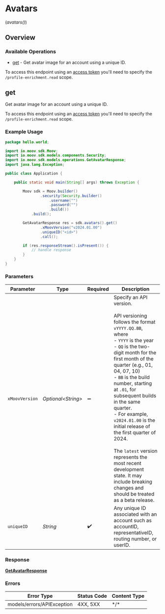 # Avatars
(*avatars()*)

## Overview

### Available Operations

* [get](#get) - Get avatar image for an account using a unique ID.    

To access this endpoint using an [access token](https://docs.moov.io/api/authentication/access-tokens/) 
you'll need to specify the `/profile-enrichment.read` scope.

## get

Get avatar image for an account using a unique ID.    

To access this endpoint using an [access token](https://docs.moov.io/api/authentication/access-tokens/) 
you'll need to specify the `/profile-enrichment.read` scope.

### Example Usage

```java
package hello.world;

import io.moov.sdk.Moov;
import io.moov.sdk.models.components.Security;
import io.moov.sdk.models.operations.GetAvatarResponse;
import java.lang.Exception;

public class Application {

    public static void main(String[] args) throws Exception {

        Moov sdk = Moov.builder()
                .security(Security.builder()
                    .username("")
                    .password("")
                    .build())
            .build();

        GetAvatarResponse res = sdk.avatars().get()
                .xMoovVersion("v2024.01.00")
                .uniqueID("<id>")
                .call();

        if (res.responseStream().isPresent()) {
            // handle response
        }
    }
}
```

### Parameters

| Parameter                                                                                                                                                                                                                                                                                                                                                                                                                                                                                                                         | Type                                                                                                                                                                                                                                                                                                                                                                                                                                                                                                                              | Required                                                                                                                                                                                                                                                                                                                                                                                                                                                                                                                          | Description                                                                                                                                                                                                                                                                                                                                                                                                                                                                                                                       |
| --------------------------------------------------------------------------------------------------------------------------------------------------------------------------------------------------------------------------------------------------------------------------------------------------------------------------------------------------------------------------------------------------------------------------------------------------------------------------------------------------------------------------------- | --------------------------------------------------------------------------------------------------------------------------------------------------------------------------------------------------------------------------------------------------------------------------------------------------------------------------------------------------------------------------------------------------------------------------------------------------------------------------------------------------------------------------------- | --------------------------------------------------------------------------------------------------------------------------------------------------------------------------------------------------------------------------------------------------------------------------------------------------------------------------------------------------------------------------------------------------------------------------------------------------------------------------------------------------------------------------------- | --------------------------------------------------------------------------------------------------------------------------------------------------------------------------------------------------------------------------------------------------------------------------------------------------------------------------------------------------------------------------------------------------------------------------------------------------------------------------------------------------------------------------------- |
| `xMoovVersion`                                                                                                                                                                                                                                                                                                                                                                                                                                                                                                                    | *Optional\<String>*                                                                                                                                                                                                                                                                                                                                                                                                                                                                                                               | :heavy_minus_sign:                                                                                                                                                                                                                                                                                                                                                                                                                                                                                                                | Specify an API version.<br/><br/>API versioning follows the format `vYYYY.QQ.BB`, where <br/>  - `YYYY` is the year<br/>  - `QQ` is the two-digit month for the first month of the quarter (e.g., 01, 04, 07, 10)<br/>  - `BB` is the build number, starting at `.01`, for subsequent builds in the same quarter. <br/>    - For example, `v2024.01.00` is the initial release of the first quarter of 2024.<br/><br/>The `latest` version represents the most recent development state. It may include breaking changes and should be treated as a beta release. |
| `uniqueID`                                                                                                                                                                                                                                                                                                                                                                                                                                                                                                                        | *String*                                                                                                                                                                                                                                                                                                                                                                                                                                                                                                                          | :heavy_check_mark:                                                                                                                                                                                                                                                                                                                                                                                                                                                                                                                | Any unique ID associated with an account such as accountID, representativeID, routing number, or userID.                                                                                                                                                                                                                                                                                                                                                                                                                          |

### Response

**[GetAvatarResponse](../../models/operations/GetAvatarResponse.md)**

### Errors

| Error Type                 | Status Code                | Content Type               |
| -------------------------- | -------------------------- | -------------------------- |
| models/errors/APIException | 4XX, 5XX                   | \*/\*                      |